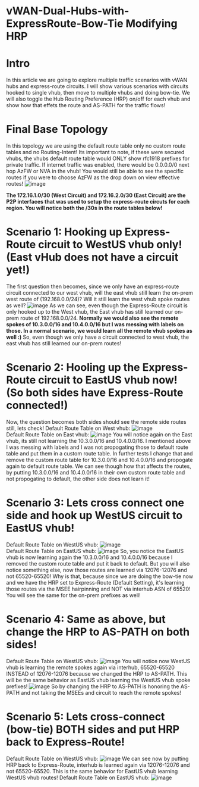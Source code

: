 # vWAN-Dual-Hubs-with-ExpressRoute-Bow-Tie Modifying HRP

# Intro
In this article we are going to explore multiple traffic scenarios with vWAN hubs and express-route circuits. I will show various scenarios with circuits hooked to single vhub, then move to multiple vhubs and doing bow-tie. We will also toggle the Hub Routing Preference (HRP) on/off for each vhub and show how that effets the route and AS-PATH for the traffic flows! 

# Final Base Topology
In this topology we are using the default route table only no custom route tables and no Routing-Intent! Its important to note, if these were secured vhubs, the vhubs default route table would ONLY show rfc1918 prefixes for private traffic. If internet traffic was enabled, there would be 0.0.0.0/0 next hop AzFW or NVA in the vhub! You would still be able to see the specific routes if you were to choose AzFW as the drop down on view effective routes!
![image](https://github.com/user-attachments/assets/d5787596-56f7-4d30-83f2-6e6c2ee283fd)

**The 172.16.1.0/30 (West Circuit) and 172.16.2.0/30 (East Circuit) are the P2P interfaces that was used to setup the express-route circuts for each region. You will notice both the /30s in the route tables below!** 

# Scenario 1: Hooking up Express-Route circuit to WestUS vhub only! (East vHub does not have a circuit yet!)
The first question then becomes, since we only have an express-route circuit connected to our west vhub, will the east vhub still learn the on-prem west route of (192.168.0.0/24)? Will it still learn the west vhub spoke routes as well?
![image](https://github.com/user-attachments/assets/dfb2f776-be51-4b48-90b8-f38946cf7d01)
As we can see, even though the Express-Route circuit is only hooked up to the West vhub, the East vhub has still learned our on-prem route of 192.168.0.0/24. **Normally we would also see the remote spokes of 10.3.0.0/16 and 10.4.0.0/16 but I was messing with labels on those. In a normal scenario, we would learn all the remote vhub spokes as well :)** So, even though we only have a circuit connected to west vhub, the east vhub has still learned our on-prem routes!

# Scenario 2: Hooling up the Express-Route circuit to EastUS vhub now! (So both sides have Express-Route connected!)
Now, the question becomes both sides should see the remote side routes still, lets check!
Default Route Table on West vhub:
![image](https://github.com/user-attachments/assets/95fd2945-dfba-4722-b186-e940b3f53e58)
<br>
Default Route Table on East vhub:
![image](https://github.com/user-attachments/assets/e326bc31-8599-4d29-8032-335bc1519fc5)
You will notice again on the East vhub, its still not learning the 10.3.0.0/16 and 10.4.0.0/16. I mentioned above I was messing with labels and I was not propogating those to default route table and put them in a custom route table. In further tests I change that and remove the custom route table for 10.3.0.0/16 and 10.4.0.0/16 and propogate again to default route table. We can see though how that affects the routes, by putting 10.3.0.0/16 and 10.4.0.0/16 in their own custom route table and not propogating to default, the other side does not learn it!

# Scenario 3: Lets cross connect one side and hook up WestUS circuit to EastUS vhub!
Default Route Table on WestUS vhub:
![image](https://github.com/user-attachments/assets/c2943e77-18dd-45fb-b56e-eb4e08fc6dba)
<br>
Default Route Table on EastUS vhub:
![image](https://github.com/user-attachments/assets/924978ca-89af-4a0d-af96-8c73c7e3f168)
So, you notice the EastUS vhub is now learning again the 10.3.0.0/16 and 10.4.0.0/16 because I removed the custom route table and put it back to default. But you will also notice something else, now those routes are learned via 12076-12076 and not 65520-65520! Why is that, because since we are doing the bow-tie now and we have the HRP set to Express-Route (Default Setting), it's learning those routes via the MSEE hairpinning and NOT via interhub ASN of 65520! You will see the same for the on-prem prefixes as well! 

# Scenario 4: Same as above, but change the HRP to AS-PATH on both sides!
Default Route Table on WestUS vhub:
![image](https://github.com/user-attachments/assets/5047b0ca-92e1-41b1-b088-9ac7724737e6)
You will notice now WestUS vhub is learning the remote spokes again via interhub, 65520-65520 INSTEAD of 12076-12076 because we changed the HRP to AS-PATH. This will be the same behavior as EastUS vhub learning the WestUS vhub spoke prefixes!
![image](https://github.com/user-attachments/assets/53404525-a888-4d1d-b994-2ae72fb72a09)
So by changing the HRP to AS-PATH is honoring the AS-PATH and not taking the MSEEs and circuit to reach the remote spokes!

# Scenario 5: Lets cross-connect (bow-tie) BOTH sides and put HRP back to Express-Route!
Default Route Table on WestUS vhub:
![image](https://github.com/user-attachments/assets/e67535b1-c9af-4261-b67d-cee9ab52fc93)
We can see now by putting HRP back to Express-Route, interhub is learned again via 12076-12076 and not 65520-65520. This is the same behavior for EastUS vhub learning WestUS vhub routes!
Default Route Table on EastUS vhub:
![image](https://github.com/user-attachments/assets/7f56e1f1-38e2-43f6-846c-fd2aae15812c)







